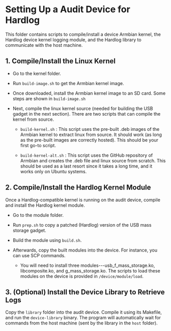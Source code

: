 # Setting Up a Audit Device for Hardlog

This folder contains scripts to compile/install a device Armbian kernel, the Hardlog device kernel logging module, and the Hardlog library to communicate with the host machine.

## 1. Compile/Install the Linux Kernel

- Go to the kernel folder.

- Run `build-image.sh` to get the Armbian kernel image. 

- Once downloaded, install the Armbian kernel image to an SD card. Some steps are shown in `build-image.sh`

- Next, compile the linux kernel source (needed for building the USB gadget in the next section). There are two scripts that can compile the kernel from source. 

    - `build-kernel.sh` : This script uses the pre-built .deb images of the Armbian kernel to extract linux from source. It should work (as long as the pre-built images are correctly hosted). This should be your first go-to script.

    - `build-kernel-alt.sh` : This script uses the GitHub repository of Armbian and creates the .deb file and linux source from scratch. This should be used as a last resort since it takes a long time, and it works only on Ubuntu systems.

## 2. Compile/Install the Hardlog Kernel Module

Once a Hardlog-compatible kernel is running on the audit device, compile and install the Hardlog kernel module.

- Go to the module folder.

- Run `prep.sh` to copy a patched (Hardlog) version of the USB mass storage gadget.

- Build the module using `build.sh`.

- Afterwards, copy the built modules into the device. For instance, you can use SCP commands. 

    - You will need to install three modules---usb_f_mass_storage.ko, libcomposite.ko, and g_mass_storage.ko. The scripts to load these modules on the device is provided in `/device/module/load`.

## 3. (Optional) Install the Device Library to Retrieve Logs

Copy the `library` folder into the audit device. Compile it using its Makefile, and run the `device-library` binary. The program will automatically wait for commands from the host machine (sent by the library in the `host` folder).